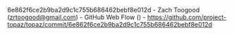 6e862f6ce2b9ba2d9c1c755b686462bebf8e012d - Zach Toogood (zrtoogood@gmail.com) - GitHub Web Flow () - https://github.com/project-topaz/topaz/commit/6e862f6ce2b9ba2d9c1c755b686462bebf8e012d
